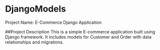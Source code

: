 # DjangoModels
Project Name: E-Commerce Django Application

##Project Description
This is a simple E-commerce application built using Django framework. It includes models for Customer and Order with data relationships and migrations.